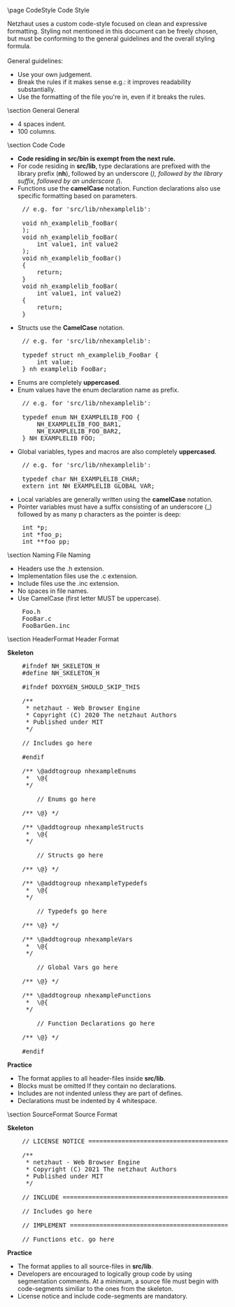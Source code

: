 \page CodeStyle Code Style 

<div style="max-width:700px;">

Netzhaut uses a custom code-style focused on clean and expressive formatting. Styling not mentioned in this document can be freely chosen, but must be conforming to the general guidelines and the overall styling formula.  
<br> 
General guidelines:
* Use your own judgement.
* Break the rules if it makes sense e.g.: it improves readability substantially.
* Use the formatting of the file you're in, even if it breaks the rules.

\section General General
 
* 4 spaces indent.
* 100 columns.

\section Code Code

* __Code residing in src/bin is exempt from the next rule.__
* For code residing in __src/lib__, type declarations are prefixed with the library prefix (__nh__), followed by an underscore (_), followed by the library suffix, followed by an underscore (_). 
* Functions use the __camelCase__ notation. Function declarations also use specific formatting based on parameters.
<pre>
    // e.g. for 'src/lib/nhexamplelib':

    void nh_examplelib_fooBar(
    );
    void nh_examplelib_fooBar(
        int value1, int value2
    );
    void nh_examplelib_fooBar()
    {
        return;
    }
    void nh_examplelib_fooBar(
        int value1, int value2)
    {
        return;
    }
</pre>
* Structs use the __CamelCase__ notation.
<pre>
    // e.g. for 'src/lib/nhexamplelib':

    typedef struct nh_examplelib_FooBar {
        int value;
    } nh_examplelib_FooBar;
</pre>
* Enums are completely __uppercased__.
* Enum values have the enum declaration name as prefix.
<pre>
    // e.g. for 'src/lib/nhexamplelib':

    typedef enum NH_EXAMPLELIB_FOO {
        NH_EXAMPLELIB_FOO_BAR1,
        NH_EXAMPLELIB_FOO_BAR2,
    } NH_EXAMPLELIB_FOO;
</pre>
* Global variables, types and macros are also completely __uppercased__.
<pre>
    // e.g. for 'src/lib/nhexamplelib':

    typedef char NH_EXAMPLELIB_CHAR;
    extern int NH_EXAMPLELIB_GLOBAL_VAR;
</pre>
* Local variables are generally written using the __camelCase__ notation.
* Pointer variables must have a suffix consisting of an underscore (_) followed by as many p characters as the pointer is deep:
<pre>
    int *p;
    int *foo_p;
    int **foo_pp;
</pre>

\section Naming File Naming

* Headers use the .h extension.
* Implementation files use the .c extension.
* Include files use the .inc extension.
* No spaces in file names.
* Use CamelCase (first letter MUST be uppercase).
<pre>
    Foo.h
    FooBar.c
    FooBarGen.inc
</pre>

\section HeaderFormat Header Format

**Skeleton**  

<pre>
    #ifndef NH_SKELETON_H
    #define NH_SKELETON_H
    
    #ifndef DOXYGEN_SHOULD_SKIP_THIS
    
    /**
     * netzhaut - Web Browser Engine
     * Copyright (C) 2020 The netzhaut Authors
     * Published under MIT 
     */
    
    // Includes go here
    
    #endif
    
    /** \@addtogroup nhexampleEnums
     *  \@{
     */
    
        // Enums go here
    
    /** \@} */
    
    /** \@addtogroup nhexampleStructs
     *  \@{
     */
    
        // Structs go here
    
    /** \@} */
    
    /** \@addtogroup nhexampleTypedefs
     *  \@{
     */
    
        // Typedefs go here
    
    /** \@} */
    
    /** \@addtogroup nhexampleVars
     *  \@{
     */
    
        // Global Vars go here
    
    /** \@} */
    
    /** \@addtogroup nhexampleFunctions
     *  \@{
     */
    
        // Function Declarations go here
    
    /** \@} */
    
    #endif
</pre>

**Practice**  

* The format applies to all header-files inside __src/lib__.
* Blocks must be omitted If they contain no declarations.  
* Includes are not indented unless they are part of defines.  
* Declarations must be indented by 4 whitespace.  

\section SourceFormat Source Format

**Skeleton**  

<pre>
    // LICENSE NOTICE ==================================================================================
    
    /**
     * netzhaut - Web Browser Engine
     * Copyright (C) 2021 The netzhaut Authors
     * Published under MIT 
     */
    
    // INCLUDE =========================================================================================
    
    // Includes go here
    
    // IMPLEMENT =======================================================================================
    
    // Functions etc. go here
</pre>

**Practice**  

* The format applies to all source-files in __src/lib__.
* Developers are encouraged to logically group code by using segmentation comments. At a minimum, a source file must begin with code-segments similiar to the ones from the skeleton.
* License notice and include code-segments are mandatory.

</div>
